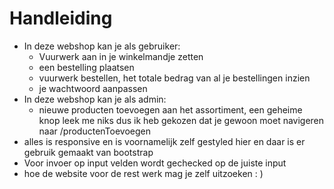 # Handleiding 
- In deze webshop kan je als gebruiker:
  - Vuurwerk aan in je winkelmandje zetten
  - een bestelling plaatsen
  - vuurwerk bestellen, het totale bedrag van al je bestellingen inzien
  - je wachtwoord aanpassen
- In deze webshop kan je als admin:
  - nieuwe producten toevoegen aan het assortiment, een geheime knop leek me niks dus ik heb gekozen dat je gewoon moet navigeren naar /productenToevoegen
- alles is responsive en is voornamelijk zelf gestyled hier en daar is er gebruik gemaakt van bootstrap
- Voor invoer op input velden wordt gechecked op de juiste input
- hoe de website voor de rest werk mag je zelf uitzoeken : )
